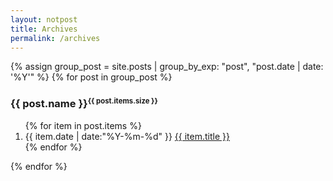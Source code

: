 ```yaml
---
layout: notpost
title: Archives
permalink: /archives
---
```


<section class="container">
    <!-- group by year -->
    {% assign group_post = site.posts | group_by_exp: "post", "post.date | date: '%Y'" %}
    {% for post in group_post %}
    <h3>{{ post.name }}<sup><small>{{ post.items.size }}</small></sup></h3>
        <!-- list posts of current year -->
        <ol class="items-list">
            {% for item in post.items %}
                <li class="items-list-item">
                    <span class="items-list-meta">{{ item.date | date:"%Y-%m-%d" }}</span>
                    <a class="items-list-name" href="{{ site.baseurl }}{{ item.url }}">{{ item.title }}</a>
                </li>
            {% endfor %}
        </ol>
    {% endfor %}
</section>
